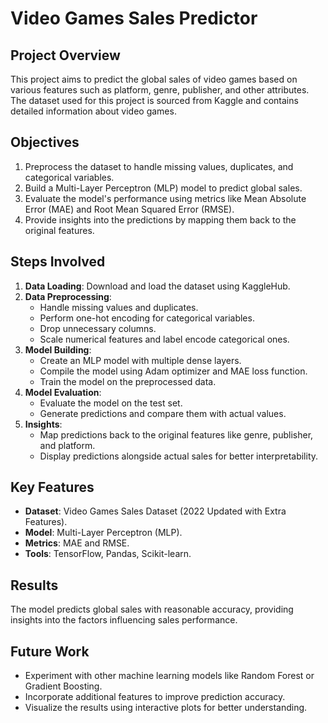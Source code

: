 # Video Games Sales Predictor

## Project Overview
This project aims to predict the global sales of video games based on various features such as platform, genre, publisher, and other attributes. The dataset used for this project is sourced from Kaggle and contains detailed information about video games.

## Objectives
1. Preprocess the dataset to handle missing values, duplicates, and categorical variables.
2. Build a Multi-Layer Perceptron (MLP) model to predict global sales.
3. Evaluate the model's performance using metrics like Mean Absolute Error (MAE) and Root Mean Squared Error (RMSE).
4. Provide insights into the predictions by mapping them back to the original features.

## Steps Involved
1. **Data Loading**: Download and load the dataset using KaggleHub.
2. **Data Preprocessing**:
   - Handle missing values and duplicates.
   - Perform one-hot encoding for categorical variables.
   - Drop unnecessary columns.
   - Scale numerical features and label encode categorical ones.
3. **Model Building**:
   - Create an MLP model with multiple dense layers.
   - Compile the model using Adam optimizer and MAE loss function.
   - Train the model on the preprocessed data.
4. **Model Evaluation**:
   - Evaluate the model on the test set.
   - Generate predictions and compare them with actual values.
5. **Insights**:
   - Map predictions back to the original features like genre, publisher, and platform.
   - Display predictions alongside actual sales for better interpretability.

## Key Features
- **Dataset**: Video Games Sales Dataset (2022 Updated with Extra Features).
- **Model**: Multi-Layer Perceptron (MLP).
- **Metrics**: MAE and RMSE.
- **Tools**: TensorFlow, Pandas, Scikit-learn.

## Results
The model predicts global sales with reasonable accuracy, providing insights into the factors influencing sales performance.

## Future Work
- Experiment with other machine learning models like Random Forest or Gradient Boosting.
- Incorporate additional features to improve prediction accuracy.
- Visualize the results using interactive plots for better understanding.

